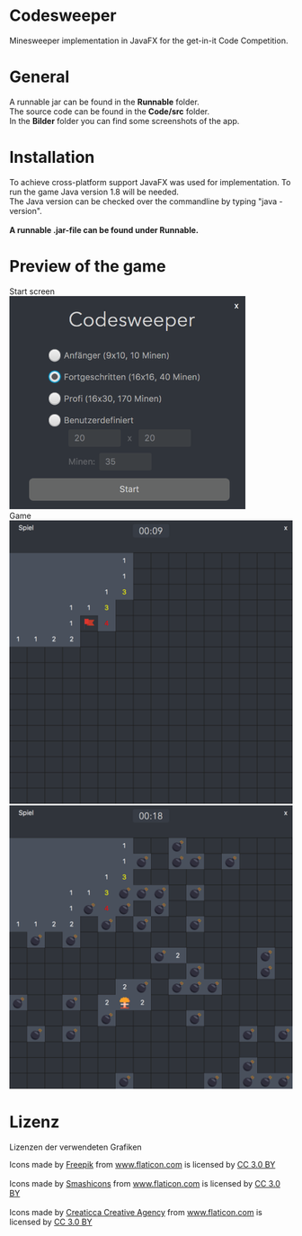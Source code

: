 # Codesweeper
Minesweeper implementation in JavaFX for the get-in-it Code Competition.

# General
A runnable jar can be found in the <b>Runnable</b> folder.
<br />
The source code can be found in the <b>Code/src</b> folder.
<br />
In the <b>Bilder</b> folder you can find some screenshots of the app.

# Installation
To achieve cross-platform support JavaFX was used for implementation. To run the game Java version 1.8 will be needed. <br />
The Java version can be checked over the commandline by typing "java -version".
<br />
<br />
<b>A runnable .jar-file can be found under Runnable.</b>
<br />

# Preview of the game
Start screen
<br />
<img src="./Bilder/Start.png" alt="Start" width="420"/>
<br />
Game
<br />
<img src="./Bilder/Spiel1.png" alt="Start" width="650"/>
<br />
<img src="./Bilder/Spiel2.png" alt="Start" width="650"/>


# Lizenz
Lizenzen der verwendeten Grafiken
<div>Icons made by <a href="http://www.freepik.com" title="Freepik">Freepik</a> from <a href="https://www.flaticon.com/" title="Flaticon">www.flaticon.com</a> is licensed by <a href="http://creativecommons.org/licenses/by/3.0/" title="Creative Commons BY 3.0" target="_blank">CC 3.0 BY</a></div>
<br />
<div>Icons made by <a href="https://www.flaticon.com/authors/smashicons" title="Smashicons">Smashicons</a> from <a href="https://www.flaticon.com/" title="Flaticon">www.flaticon.com</a> is licensed by <a href="http://creativecommons.org/licenses/by/3.0/" title="Creative Commons BY 3.0" target="_blank">CC 3.0 BY</a></div>
<br />
<div>Icons made by <a href="https://www.flaticon.com/authors/creaticca-creative-agency" title="Creaticca Creative Agency">Creaticca Creative Agency</a> from <a href="https://www.flaticon.com/" title="Flaticon">www.flaticon.com</a> is licensed by <a href="http://creativecommons.org/licenses/by/3.0/" title="Creative Commons BY 3.0" target="_blank">CC 3.0 BY</a></div>
